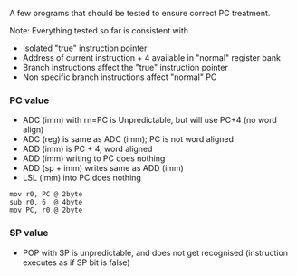 A few programs that should be tested to ensure correct PC treatment.


Note: Everything tested so far is consistent with
- Isolated "true" instruction pointer
- Address of current instruction + 4 available in "normal" register bank
- Branch instructions affect the "true" instruction pointer
- Non specific branch instructions affect "normal" PC

### PC value
- ADC (imm) with rn=PC is Unpredictable, but will use PC+4 (no word align)
- ADC (reg) is same as ADC (imm); PC is not word aligned
- ADD (imm) is PC + 4, word aligned
- ADD (imm) writing to PC does nothing
- ADD (sp + imm) writes same as ADD (imm)
- LSL (imm) into PC does nothing

```
mov r0, PC @ 2byte
sub r0, 6  @ 4byte
mov PC, r0 @ 2byte
```


### SP value
- POP with SP is unpredictable, and does not get recognised (instruction executes as if SP bit is false)
